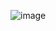 ![image](https://github.com/AleDiBernardo/htmlcss-simple-calculator/assets/78653548/7c1448d8-0ef6-4d0a-90b6-5cd7f7e1edf3)
